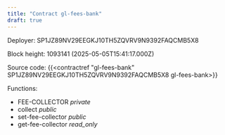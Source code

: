 ```yaml
---
title: "Contract gl-fees-bank"
draft: true
---
```

Deployer: SP1JZ89NV29EEGKJ10TH5ZQVRV9N9392FAQCMB5X8


 



Block height: 1093141 (2025-05-05T15:41:17.000Z)

Source code: {{<contractref "gl-fees-bank" SP1JZ89NV29EEGKJ10TH5ZQVRV9N9392FAQCMB5X8 gl-fees-bank>}}

Functions:

* FEE-COLLECTOR _private_
* collect _public_
* set-fee-collector _public_
* get-fee-collector _read_only_
